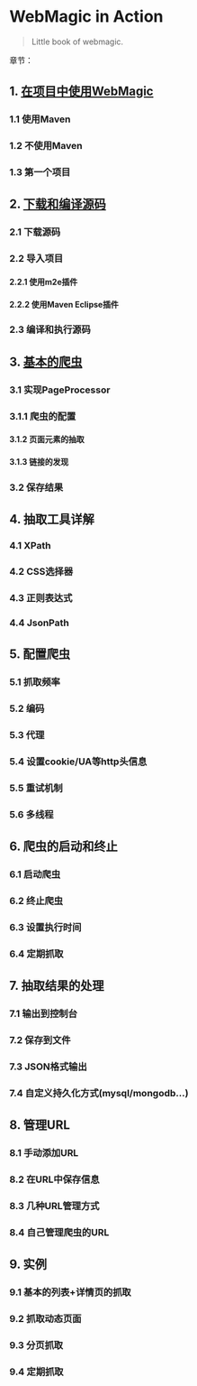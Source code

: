 WebMagic in Action
==================

>Little book of webmagic.

章节：

## 1. [在项目中使用WebMagic](chapters/ch1-install.md)

### 1.1 使用Maven

### 1.2 不使用Maven

### 1.3 第一个项目

## 2. [下载和编译源码](chapters/ch2-build-source.md)

### 2.1 下载源码

### 2.2 导入项目

#### 2.2.1 使用m2e插件

#### 2.2.2 使用Maven Eclipse插件

### 2.3 编译和执行源码

## 3. [基本的爬虫](chapters/ch3-basic-page-processor.md)

### 3.1 实现PageProcessor

### 3.1.1 爬虫的配置

#### 3.1.2 页面元素的抽取

#### 3.1.3 链接的发现

### 3.2 保存结果

## 4. 抽取工具详解

### 4.1 XPath

### 4.2 CSS选择器

### 4.3 正则表达式

### 4.4 JsonPath

## 5. 配置爬虫

### 5.1 抓取频率

### 5.2 编码

### 5.3 代理

### 5.4 设置cookie/UA等http头信息

### 5.5 重试机制

### 5.6 多线程

## 6. 爬虫的启动和终止

### 6.1 启动爬虫

### 6.2 终止爬虫

### 6.3 设置执行时间

### 6.4 定期抓取

## 7. 抽取结果的处理

### 7.1 输出到控制台

### 7.2 保存到文件

### 7.3 JSON格式输出

### 7.4 自定义持久化方式(mysql/mongodb…)

## 8. 管理URL

### 8.1 手动添加URL

### 8.2 在URL中保存信息

### 8.3 几种URL管理方式

### 8.4 自己管理爬虫的URL

## 9. 实例

### 9.1 基本的列表+详情页的抓取

### 9.2 抓取动态页面

### 9.3 分页抓取

### 9.4 定期抓取